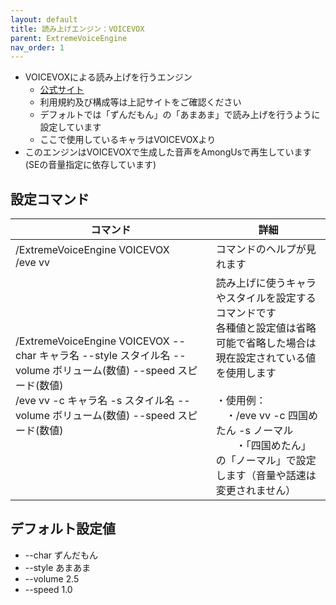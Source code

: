 ```yaml
---
layout: default
title: 読み上げエンジン：VOICEVOX
parent: ExtremeVoiceEngine
nav_order: 1
---
```


- VOICEVOXによる読み上げを行うエンジン
  - [公式サイト](https://voicevox.hiroshiba.jp/)
  - 利用規約及び構成等は上記サイトをご確認ください
  - デフォルトでは「ずんだもん」の「あまあま」で読み上げを行うように設定しています
  - ここで使用しているキャラはVOICEVOXより
- このエンジンはVOICEVOXで生成した音声をAmongUsで再生しています(SEの音量指定に依存しています)

## 設定コマンド

| コマンド | 詳細 |
| --- | --- |
| /ExtremeVoiceEngine VOICEVOX<br>/eve vv | コマンドのヘルプが見れます |
| /ExtremeVoiceEngine VOICEVOX --char キャラ名 --style スタイル名 --volume ボリューム(数値) --speed スピード(数値)<br>/eve vv -c キャラ名 -s スタイル名 --volume ボリューム(数値) --speed スピード(数値) | 読み上げに使うキャラやスタイルを設定するコマンドです<br>各種値と設定値は省略可能で省略した場合は現在設定されている値を使用します<br><br>・使用例：<br>　・/eve vv -c 四国めたん -s ノーマル<br>　　・「四国めたん」の「ノーマル」で設定します（音量や話速は変更されません） |


## デフォルト設定値
- --char ずんだもん
- --style あまあま
- --volume 2.5
- --speed 1.0